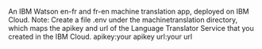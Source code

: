 An IBM Watson en-fr and fr-en machine translation app, deployed on IBM Cloud.
Note: Create a file .env under the machinetranslation directory, which maps the apikey and url of the Language Translator Service that you created in the IBM Cloud.
apikey:your apikey
url:your url
